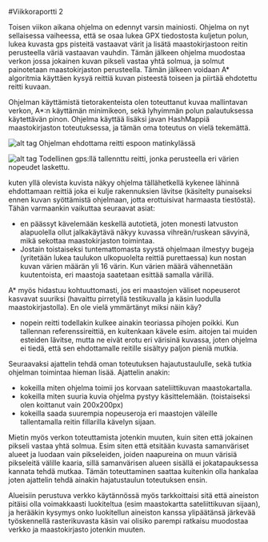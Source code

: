 #Viikkoraportti 2

Toisen viikon aikana ohjelma on edennyt varsin mainiosti. Ohjelma on nyt sellaisessa vaiheessa, että se osaa lukea GPX tiedostosta kuljetun polun, lukea kuvasta gps pisteitä vastaavat värit ja lisätä maastokirjastoon reitin perusteella väriä vastaavan vauhdin. Tämän jälkeen ohjelma muodostaa verkon jossa jokainen kuvan pikseli vastaa yhtä solmua, ja solmut painotetaan maastokirjaston perusteella. Tämän jälkeen voidaan A* algoritmia käyttäen kysyä reittiä kuvan pisteestä toiseen ja piirtää ehdotettu reitti kuvaan.

Ohjelman käyttämistä tietorakenteista olen toteuttanut kuvaa mallintavan verkon, A*:n käyttämän minimikeon, sekä lyhyimmän polun palautuksessa käytettävän pinon. Ohjelma käyttää lisäksi javan HashMappiä maastokirjaston toteutuksessa, ja tämän oma toteutus on vielä tekemättä.


![alt tag](../../aineisto/out.png)
Ohjelman ehdottama reitti espoon matinkylässä

![alt tag](../../aineisto/matinkyla_200_reitti.png)
Todellinen gps:llä tallennttu reitti, jonka perusteella eri värien nopeudet laskettu.

kuten yllä olevista kuvista näkyy ohjelma tällähetkellä kykenee lähinnä ehdottamaan reittiä joka ei kulje rakennuksien lävitse (käsitelty punaiseksi ennen kuvan syöttämistä ohjelmaan, jotta erottuisivat harmaasta tiestöstä). Tähän varmaankin vaikuttaa seuraavat asiat:

* en päässyt kävelemään keskellä autotietä, joten monesti latvuston alapuolella ollut jalkakäytävä näkyy kuvassa vihreän/ruskean sävyinä, mikä sekottaa maastokirjaston toimintaa.
* Jostain toistaiseksi tuntemattomasta syystä ohjelmaan ilmestyy bugeja (yritetään lukea taulukon ulkopuolelta reittiä purettaessa) kun nostan kuvan värien määrän yli 16 värin. Kun värien määrä vähennetään kuutentoista, eri maastoja saatetaan esittää samalla värillä.

A* myös hidastuu kohtuuttomasti, jos eri maastojen väliset nopeuserot kasvavat suuriksi (havaittu pirretyllä testikuvalla ja käsin luodulla maastokirjastolla). En ole vielä ymmärtänyt miksi näin käy?
* nopein reitti todellakin kulkee ainakin teoriassa pihojen poikki. Kun tallennan referenssireittiä, en kuitenkaan kävele esim. aitojen tai muiden esteiden lävitse, mutta ne eivät erotu eri värisinä kuvassa, joten ohjelma ei tiedä, että sen ehdottamalle reitille sisältyy paljon pieniä mutkia.



Seuraavaksi ajattelin tehdä oman toteutuksen hajautustaululle, sekä tutkia ohjelman toimintaa hieman lisää. Ajattelin anakin:

* kokeilla miten ohjelma toimii jos korvaan sateliittikuvan maastokartalla.
* kokeilla miten suuria kuvia ohjelma pystyy käsittelemään. (toistaiseksi olen koittanut vain 200x200px)
* kokeilla saada suurempia nopeuseroja eri maastojen väleille tallentamalla reitin fillarilla kävelyn sijaan.

Mietin myös verkon toteuttamista jotenkin muuten, kuin siten että jokainen pikseli vastaa yhtä solmua. Esim siten että etsitään kuvasta samanväriset alueet ja luodaan vain pikseleiden, joiden naapureina on muun värisiä pikseleitä välille kaaria, sillä samanvärisen alueen sisällä ei jokatapauksessa kannata tehdä mutkaa. Tämän toteuttaminen saattaa kuitenkin olla hankalaa joten ajattelin tehdä ainakin hajatustaulun toteutuksen ensin. 

Alueisiin perustuva verkko käytännössä myös tarkkoittaisi sitä että aineiston pitäisi olla voimakkaasti luokiteltua (esim maastokartta sateliittikuvan sijaan), ja herääkin kysymys onko luokitellun aineiston kanssa ylipäätänsä järkevää työskennellä rasterikuvasta käsin vai olisiko parempi ratkaisu muodostaa verkko ja maastokirjasto jotenkin muuten.


